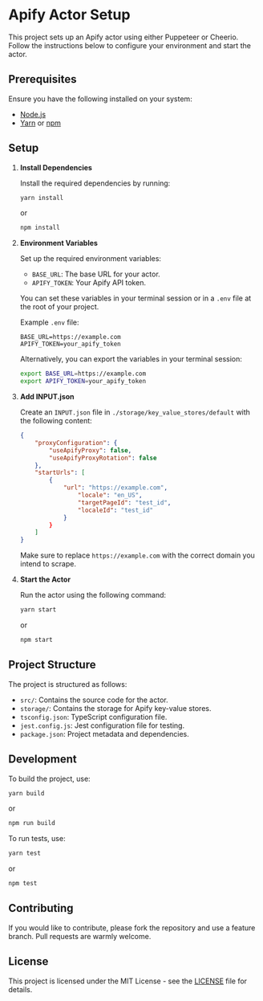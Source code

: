 # Apify Actor Setup

This project sets up an Apify actor using either Puppeteer or Cheerio. Follow the instructions below to configure your environment and start the actor.

## Prerequisites

Ensure you have the following installed on your system:
- [Node.js](https://nodejs.org/en/)
- [Yarn](https://yarnpkg.com/) or [npm](https://www.npmjs.com/)

## Setup

1. **Install Dependencies**

   Install the required dependencies by running:

   ```sh
   yarn install
   ```

   or

   ```sh
   npm install
   ```

2. **Environment Variables**

   Set up the required environment variables:
   
   - `BASE_URL`: The base URL for your actor.
   - `APIFY_TOKEN`: Your Apify API token.

   You can set these variables in your terminal session or in a `.env` file at the root of your project.

   Example `.env` file:
   ```env
   BASE_URL=https://example.com
   APIFY_TOKEN=your_apify_token
   ```

   Alternatively, you can export the variables in your terminal session:

   ```sh
   export BASE_URL=https://example.com
   export APIFY_TOKEN=your_apify_token
   ```

3. **Add INPUT.json**

   Create an `INPUT.json` file in `./storage/key_value_stores/default` with the following content:

   ```json
   {
       "proxyConfiguration": {
           "useApifyProxy": false,
           "useApifyProxyRotation": false
       },
       "startUrls": [
           {
               "url": "https://example.com", 
                   "locale": "en_US",
                   "targetPageId": "test_id",
                   "localeId": "test_id"
               }
           }
       ]
   }
   ```

   Make sure to replace `https://example.com` with the correct domain you intend to scrape.

4. **Start the Actor**

   Run the actor using the following command:

   ```sh
   yarn start
   ```

   or

   ```sh
   npm start
   ```

## Project Structure

The project is structured as follows:

- `src/`: Contains the source code for the actor.
- `storage/`: Contains the storage for Apify key-value stores.
- `tsconfig.json`: TypeScript configuration file.
- `jest.config.js`: Jest configuration file for testing.
- `package.json`: Project metadata and dependencies.

## Development

To build the project, use:

```sh
yarn build
```

or

```sh
npm run build
```

To run tests, use:

```sh
yarn test
```

or

```sh
npm test
```

## Contributing

If you would like to contribute, please fork the repository and use a feature branch. Pull requests are warmly welcome.

## License

This project is licensed under the MIT License - see the [LICENSE](LICENSE) file for details.